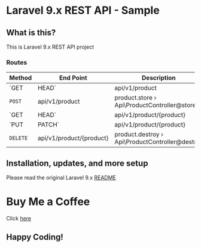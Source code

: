 # Laravel 9.x REST API - Sample 

## What is this?

This is Laravel 9.x REST API project

### Routes
| Method      | End Point                | Description                                     |
| ----------- | ------------------------ | ----------------------------------------------- |
| `GET|HEAD`  | api/v1/product           | product.index › Api\ProductController@index     |
| `POST`      | api/v1/product           | product.store › Api\ProductController@store     |
| `GET|HEAD`  | api/v1/product/{product} | product.show › Api\ProductController@show       |
| `PUT|PATCH` | api/v1/product/{product} | product.update › Api\ProductController@update   |
| `DELETE`    | api/v1/product/{product} | product.destroy › Api\ProductController@destroy |

## Installation, updates, and more setup

Please read the original Laravel 9.x [README](README-Origin.md)

# Buy Me a Coffee
Click [here](https://ko-fi.com/sandw)

## Happy Coding!

